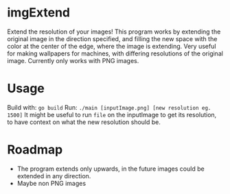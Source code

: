 # imgExtend
Extend the resolution of your images!
This program works by extending the original image in the direction specified, and filling the new space with the color at the center of the edge, where the image is extending.
Very useful for making wallpapers for machines, with differing resolutions of the original image.
Currently only works with PNG images.

# Usage
Build with:
`go build`
Run:
`./main [inputImage.png] [new resolution eg. 1500]`
It might be useful to run `file` on the inputImage to get its resolution, to have context on what the new resolution should be.

# Roadmap
- The program extends only upwards, in the future images could be extended in any direction.
- Maybe non PNG images
